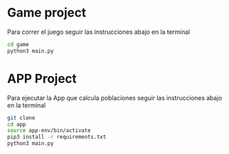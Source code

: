# Game project

Para correr el juego seguir las instrucciones abajo en la terminal

```sh
cd game
python3 main.py
```


# APP Project

Para ejecutar la App que calcula poblaciones seguir las instrucciones abajo en la terminal

```sh
git clone
cd app
source app-env/bin/activate
pip3 install -r requirements.txt
python3 main.py
```